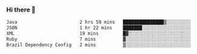 ### Hi there 👋

<!--START_SECTION:waka-->

```txt
Java                       2 hrs 59 mins   ███████████████▒░░░░░░░░░   61.39 %
JSON                       1 hr 22 mins    ███████░░░░░░░░░░░░░░░░░░   28.08 %
XML                        19 mins         █▓░░░░░░░░░░░░░░░░░░░░░░░   06.52 %
Ruby                       7 mins          ▓░░░░░░░░░░░░░░░░░░░░░░░░   02.68 %
Brazil Dependency Config   2 mins          ▒░░░░░░░░░░░░░░░░░░░░░░░░   01.00 %
```

<!--END_SECTION:waka-->

<!--
**jerry-shao/jerry-shao** is a ✨ _special_ ✨ repository because its `README.md` (this file) appears on your GitHub profile.

Here are some ideas to get you started:

- 🔭 I’m currently working on ...
- 🌱 I’m currently learning ...
- 👯 I’m looking to collaborate on ...
- 🤔 I’m looking for help with ...
- 💬 Ask me about ...
- 📫 How to reach me: ...
- 😄 Pronouns: ...
- ⚡ Fun fact: ...
-->
